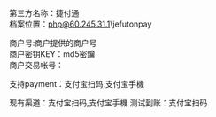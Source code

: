 第三方名称：捷付通  
档案位置：php@60.245.31.1\jefutonpay
 
商户号:商户提供的商户号  
商户密钥KEY：md5密鑰  
商户交易帐号：
 
支持payment：支付宝扫码,支付宝手機
 
现有渠道：支付宝扫码,支付宝手機
测试到账：支付宝扫码
